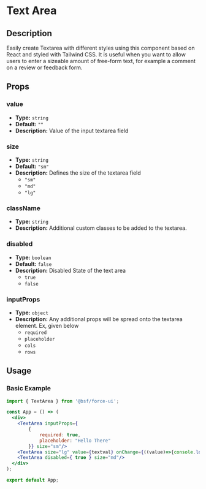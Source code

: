 # Text Area

## Description

Easily create Textarea with different styles using this component based on React and styled with Tailwind CSS. It is useful when you want to allow users to enter a sizeable amount of free-form text, for example a comment on a review or feedback form.

## Props

### value
- **Type:** `string`
- **Default:** `""`
- **Description:** Value of the input textarea field

### size
- **Type:** `string`
- **Default:** `"sm"`
- **Description:** Defines the size of the textarea field
    - `"sm"`
    - `"md"`
    - `"lg"`

### className
- **Type:** `string`
- **Description:** Additional custom classes to be added to the textarea.

### disabled
- **Type:** `boolean`
- **Default:** `false`
- **Description:** Disabled State of the text area
    - `true`
    - `false`

### inputProps
- **Type:** `object`
- **Description:** Any additional props will be spread onto the textarea element. Ex, given below
    - `required`
    - `placeholder`
    - `cols`
    - `rows`

## Usage

### Basic Example

```jsx
import { TextArea } from '@bsf/force-ui';

const App = () => (
  <div>
    <TextArea inputProps={
        {
            required: true,
            placeholder: "Hello There"
        }} size="sm"/>
    <TextArea size="lg" value={textval} onChange={((value)=>{console.log(value)})}/>
    <TextArea disabled={ true } size="md"/>
  </div>
);

export default App;
```

